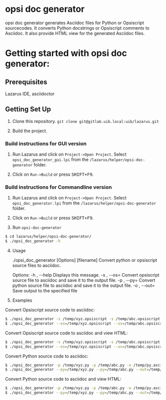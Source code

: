 # opsi doc generator
opsi doc generator generates Asciidoc files for Python or Opsiscript sourcecodes.
It converts Python docstrings or Opsiscript comments to Asciidoc.
It also provide HTML view for the generated Asciidoc files.


# Getting started with opsi doc generator:

## Prerequisites 
Lazarus IDE, asciidoctor

	
## Getting Set Up 
1. Clone this repository. `git clone git@gitlab.uib.local:uib/lazarus.git`

2. Build the project.

### Build instructions for GUI version
1. Run Lazarus and click on `Project->Open Project`.  Select
`opsi_doc_generator_gui.lpi` from the `/lazarus/helper/opsi-doc-generator` folder.

2. Click on `Run->Build` or press <kbd>SHIFT+F9</kbd>.


### Build instructions for Commandline version
1. Run Lazarus and click on `Project->Open Project`.  Select
`opsi_doc_generator.lpi` from the `/lazarus/helper/opsi-doc-generator` folder.

2. Click on `Run->Build` or press <kbd>SHIFT+F9</kbd>.

3. Run `opsi-doc-generator`

```bash
$ cd lazarus/helper/opsi-doc-generator/
$ ./opsi_doc_generator -h
```

4. Usage

	./opsi_doc_generator [Options] [filename]     Convert python or opsiscript source files to asciidoc.

	Options:
	-h , --help                                Displays this message.
	-s , --os=                                 Convert opsiscript source file to asciidoc and save it to the output file.
	-p , --py=                                 Convert python source file to asciidoc and save it to the output file.
	-o , --out=                                Save output to the specified file
	
5. Examples

Convert Opsiscript source code to asciidoc: 
```bash
$ ./opsi_doc_generator -s /temp/xyz.opsiscript -s /temp/abc.opsiscript -o /temp/opsi.asciidoc                                                                                                                                      
$ ./opsi_doc_generator --os=/temp/xyz.opsiscript --os=/temp/abc.opsiscript --out=/temp/opsi.asciidoc  
```
                                                                                                                                                                                                                                   
Convert Opsiscript source code to asciidoc and view HTML:
```bash
$ ./opsi_doc_generator -s /temp/xyz.opsiscript -s /temp/abc.opsiscript -o /temp/opsi.asciidoc -v
$ ./opsi_doc_generator --os=/temp/xyz.opsiscript --os=/temp/abc.opsiscript --out=/temp/opsi.asciidoc --view
```

Convert Python source code to asciidoc:
```bash
$ ./opsi_doc_generator -p /temp/xyz.py -p /temp/abc.py -o /temp/py.asciidoc
$ ./opsi_doc_generator --py=/temp/xyz.py --py=/temp/abc.py --out=/temp/py.asciidoc
```

Convert Python source code to asciidoc and view HTML:
```bash
$ ./opsi_doc_generator -p /temp/xyz.py -p /temp/abc.py -o /temp/py.asciidoc -v
$ ./opsi_doc_generator --py=/temp/xyz.py --py=/temp/abc.py --out=/temp/py.asciidoc --view
```